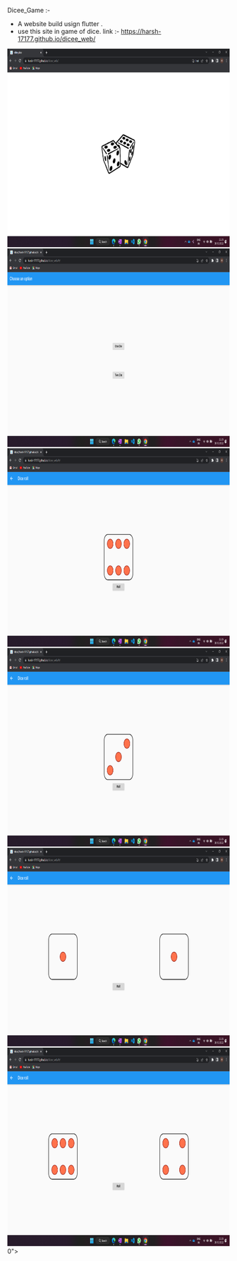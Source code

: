 Dicee_Game :-

* A website build usign flutter .
* use this site in game of dice.
link :- https://harsh-17177.github.io/dicee_web/

<img src="https://github.com/HARSH-17177/dicee_web/blob/main/icons/Screenshot%20(14).png?raw=true" height ="450" width="750">  <img src="https://github.com/HARSH-17177/dicee_web/blob/main/icons/Screenshot%20(15).png?raw=true" height ="450" width="750"> <img src="https://github.com/HARSH-17177/dicee_web/blob/main/icons/Screenshot%20(17).png?raw=true" height ="450" width="750"> <img src="https://github.com/HARSH-17177/dicee_web/blob/main/icons/Screenshot%20(18).png?raw=true" height ="450" width="750"> <img src="https://github.com/HARSH-17177/dicee_web/blob/main/icons/Screenshot%20(19).png?raw=true" height ="450" width="750"> <img src="https://github.com/HARSH-17177/dicee_web/blob/main/icons/Screenshot%20(20).png?raw=true" height ="450" width="750">0">
